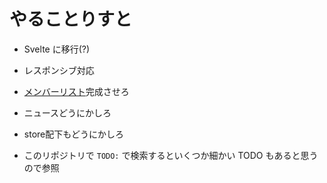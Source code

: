 # やることりすと

- Svelte に移行(?)
- レスポンシブ対応
- [メンバーリスト](./assets/data/member_list.json)完成させろ
- ニュースどうにかしろ
- store配下もどうにかしろ

- このリポジトリで `TODO:` で検索するといくつか細かい TODO もあると思うので参照
